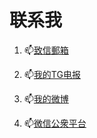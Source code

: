 # 联系我



1. 📫[致信郵箱](mailto:admin@lifan.icu)

2. 📫[我的TG电报](https://t.me/ncstlifan)

3. 📫[我的微博](https://weibo.com/6623435006)

4. 📫[微信公衆平台](https://github.com/ncstlifan/ncstlifan/blob/49957a8184306ef62104e005844e4935decaf827/resource/wechagroup.jpg)



   

